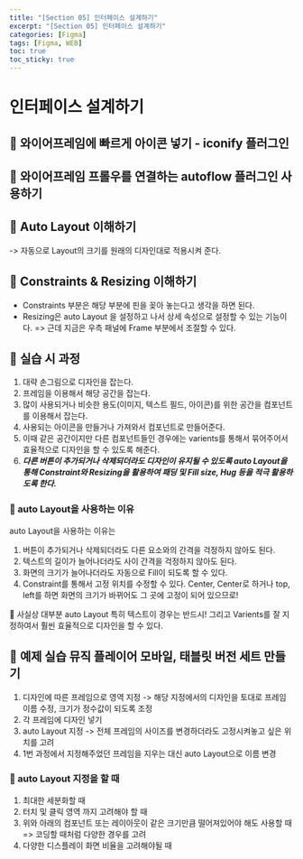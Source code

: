 ```yaml
---
title: "[Section 05] 인터페이스 설계하기"
excerpt: "[Section 05] 인터페이스 설계하기"
categories: [Figma]
tags: [Figma, WEB]
toc: true
toc_sticky: true
---
```


# 인터페이스 설계하기

## 🔮 와이어프레임에 빠르게 아이콘 넣기 - iconify 플러그인

## 🔮 와이어프레임 프롤우를 연결하는 autoflow 플러그인 사용하기

## 🔮 Auto Layout 이해하기

-> 자동으로 Layout의 크기를 원래의 디자인대로 적용시켜 준다.

## 🔮 Constraints & Resizing 이해하기

- Constraints 부분은 해당 부분에 핀을 꽂아 놓는다고 생각을 하면 된다.
- Resizing은 auto Layout 을 설정하고 나서 상세 속성으로 설정할 수 있는 기능이다. => 근데 지금은 우측 패널에 Frame 부분에서 조절할 수 있다.
  <br>

## 🔮 실습 시 과정

1. 대략 손그림으로 디자인을 잡는다.
2. 프레임을 이용해서 해당 공간을 잡는다.
3. 많이 사용되거나 비슷한 용도(이미지, 텍스트 필드, 아이콘)를 위한 공간을 컴포넌트를 이용해서 잡는다.
4. 사용되는 아이콘을 만들거나 가져와서 컴포넌트로 만들어준다.
5. 이때 같은 공간이지만 다른 컴포넌트들인 경우에는 varients를 통해서 묶어주어서 효율적으로 디자인을 할 수 있도록 해준다.
6. **_다른 버튼이 추가되거나 삭제되더라도 디자인이 유지될 수 있도록 auto Layout을 통해 Constraint와 Resizing을 활용하여 패딩 및 Fill size, Hug 등을 적극 활용하도록 한다._**

### 📍 auto Layout을 사용하는 이유

auto Layout을 사용하는 이유는 <br>

1. 버튼이 추가되거나 삭제되더라도 다른 요소와의 간격을 걱정하지 않아도 된다.
2. 텍스트의 길이가 늘어나더라도 사이 간격을 걱정하지 않아도 된다.
3. 화면의 크기가 늘어나더라도 자동으로 Fill이 되도록 할 수 있다.
4. Constraint를 통해서 고정 위치를 수정할 수 있다. Center, Center로 하거나 top, left를 하면 화면의 크기가 바뀌어도 그 곳에 고정이 되어 있으므로! <br>

📌 사실상 대부분 auto Layout 특히 텍스트이 경우는 반드시! 그리고 Varients를 잘 지정하여서 훨씬 효율적으로 디자인을 할 수 있다.

## 🔮 예제 실습 뮤직 플레이어 모바일, 태블릿 버전 세트 만들기

1. 디자인에 따른 프레임으로 영역 지정 -> 해당 지정에서의 디자인을 토대로 프레임 이름 수정, 크기가 정수값이 되도록 조정
2. 각 프레임에 디자인 넣기
3. auto Layout 지정 -> 전체 프레임의 사이즈를 변경하더라도 고정시켜놓고 싶은 위치를 고려
4. 1번 과정에서 지정해주었던 프레임을 지우는 대신 auto Layout으로 이름 변경

### 📍 auto Layout 지정을 할 때

1. 최대한 세분화할 때
2. 터치 및 클릭 영역 까지 고려해야 할 때
3. 위와 아래의 컴포넌트 또는 레이아웃이 같은 크기만큼 떨어져있어야 해도 사용할 때 => 코딩할 때처럼 다양한 경우를 고려
4. 다양한 디스플레이 화면 비율을 고려해야될 때
